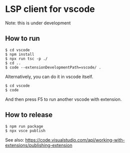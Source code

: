 # LSP client for vscode

Note: this is under development

## How to run

```
$ cd vscode
$ npm install
$ npx run tsc -p ./
$ cd ..
$ code --extensionDevelopmentPath=vscode/ .
```

Alternatively, you can do it in vscode itself.

```
$ cd vscode
$ code
```

And then press F5 to run another vscode with extension.

## How to release

```
$ npm run package
$ npx vsce publish
```

See also: https://code.visualstudio.com/api/working-with-extensions/publishing-extension